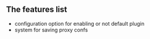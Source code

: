 ## The features list

* configuration option for enabling or not default plugin
* system for saving proxy confs

